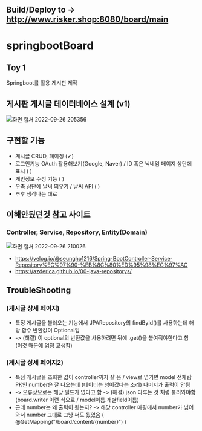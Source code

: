 ## Build/Deploy to -> http://www.risker.shop:8080/board/main
# springbootBoard
## Toy 1
Springboot를 활용 게시판 제작

## 게시판 게시글 데이터베이스 설계 (v1)
![화면 캡처 2022-09-26 205356](https://user-images.githubusercontent.com/71891870/192281667-92061028-4c22-4be5-9412-dfc373958a61.png)

## 구현할 기능
* 게시글 CRUD, 페이징 (✔)
* 로그인기능 OAuth 활용해보기(Google, Naver) / ID 혹은 닉네임 페이지 상단에 표시 ( )
* 개인정보 수정 기능 ( ) 
* 우측 상단에 날씨 띄우기 / 날씨 API ( )
* 추후 생각나는 대로

## 이해안됬던것 참고 사이트
### Controller, Service, Repository, Entity(Domain)
![화면 캡처 2022-09-26 210026](https://user-images.githubusercontent.com/71891870/192283019-aeb5a466-a65a-4b99-8ac5-e46b2cf6fd6d.png)
* https://velog.io/@seungho1216/Spring-BootController-Service-Repository%EC%97%90-%EB%8C%80%ED%95%98%EC%97%AC
* https://azderica.github.io/00-java-repositorys/

## TroubleShooting 
### (게시글 상세 페이지)
* 특정 게시글을 불러오는 기능에서 JPARepository의 findById()를 사용하는데 해당 함수 반환값이 Optional임
* -> (해결) 이 optional의 반환값을 사용하려면 뒤에 .get()을 붙여줘야한다고 함 (이것 때문에 엄청 고생함)
### (게시글 상세 페이지2)
* 특정 게시글을 조회한 값이 controller까지 잘 옴 / view로 넘기면 model 전체랑 PK인 number은 잘 나오는데 (데이터는 넘어갔다는 소리) 나머지가 출력이 안됨
* -> 오류상으로는 해당 필드가 없다고 함 -> (해결) json 다루는 것 처럼 불러와야함 (board.writer 이런 식으로 / model이름.개별field이름)
* 근데 number는 왜 출력이 됬는지? -> 해당 controller 매핑에서 number가 넘어와서 number 그대로 그냥 써도 됬었음 ( @GetMapping("/board/content/{number}") )
